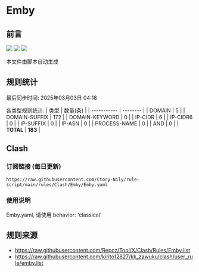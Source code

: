 # Emby

## 前言
![](https://img.shields.io/badge/%E4%B8%8B%E8%BD%BD%E8%A7%84%E5%88%99-%E5%90%88%E5%B9%B6%E8%A7%84%E5%88%99-blue) ![](https://img.shields.io/badge/%E7%BB%9F%E8%AE%A1%E6%95%B0%E9%87%8F-green) ![](https://img.shields.io/badge/%E7%94%9F%E6%88%90%E8%AE%A2%E9%98%85-8A2BE2)

本文件由脚本自动生成

## 规则统计
最后同步时间: 2025年03月03日 04:18

各类型规则统计:
| 类型        | 数量(条) |
| ----------- | -------- |
| DOMAIN       | 5        | 
| DOMAIN-SUFFIX | 172      | 
| DOMAIN-KEYWORD | 0        | 
| IP-CIDR      | 6        | 
| IP-CIDR6     | 0        | 
| IP-SUFFIX    | 0        | 
| IP-ASN       | 0        | 
| PROCESS-NAME | 0        | 
| AND          | 0        | 
| **TOTAL** | **183** | 
## Clash

### 订阅链接 (每日更新)
```
https://raw.githubusercontent.com/Ctory-Nily/rule-script/main/rules/Clash/Emby/Emby.yaml
```

### 使用说明
Emby.yaml, 请使用 behavior: 'classical'

## 规则来源
- https://raw.githubusercontent.com/Repcz/Tool/X/Clash/Rules/Emby.list 
- https://raw.githubusercontent.com/kirito12827/kk_zawuku/clash/user_rule/emby.list 
